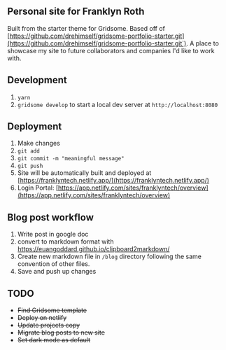 ## Personal site for Franklyn Roth

Built from the starter theme for Gridsome. Based off of [https://github.com/drehimself/gridsome-portfolio-starter.git](https://github.com/drehimself/gridsome-portfolio-starter.git`). A place to showcase my site to future collaborators and companies I'd like to work with.

## Development

1. `yarn`
1. `gridsome develop` to start a local dev server at `http://localhost:8080`


## Deployment

1. Make changes
2. `git add`
3. `git commit -m "meaningful message"`
4. `git push`
5. Site will be automatically built and deployed at [https://franklyntech.netlify.app/](https://franklyntech.netlify.app/)
6. Login Portal: [https://app.netlify.com/sites/franklyntech/overview](https://app.netlify.com/sites/franklyntech/overview)



## Blog post workflow
1. Write post in google doc
2. convert to markdown format with https://euangoddard.github.io/clipboard2markdown/
3. Create new markdown file in `/blog` directory following the same convention of other files.
4. Save and push up changes


## TODO
- ~~Find Gridsome template~~
- ~~Deploy on netlify~~
- ~~Update projects copy~~
- ~~Migrate blog posts to new site~~
- ~~Set dark mode as default~~